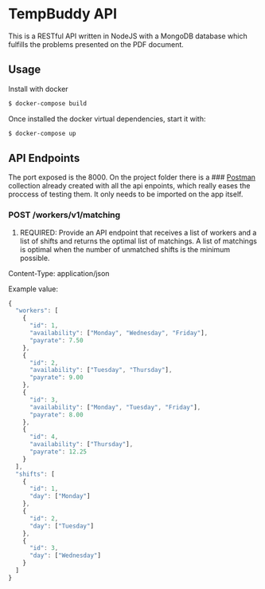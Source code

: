 # TempBuddy API
This is a RESTful API written in NodeJS with a MongoDB database which fulfills the problems presented on the PDF document.

## Usage
Install with docker

```bash
$ docker-compose build
```
Once installed the docker virtual dependencies, start it with:
```bash
$ docker-compose up
```

## API Endpoints
The port exposed is the 8000. On the project folder there is a ### [Postman](https://www.getpostman.com/apps) collection already created with all the api enpoints, which really eases the proccess of testing them. It only needs to be imported on the app itself.

### POST /workers/v1/matching
1) REQUIRED: Provide an API endpoint that receives a list of workers and a list of shifts and returns the optimal list of matchings. A list of matchings is optimal when the number of unmatched shifts is the minimum possible.

Content-Type: application/json

Example value:
```javascript
{
  "workers": [
    {
      "id": 1,
      "availability": ["Monday", "Wednesday", "Friday"],
      "payrate": 7.50
    },
    {
      "id": 2,
      "availability": ["Tuesday", "Thursday"],
      "payrate": 9.00
    },
    {
      "id": 3,
      "availability": ["Monday", "Tuesday", "Friday"],
      "payrate": 8.00
    },
    {
      "id": 4,
      "availability": ["Thursday"],
      "payrate": 12.25
    }
  ],
  "shifts": [
    {
      "id": 1,
      "day": ["Monday"]
    },
    {
      "id": 2,
      "day": ["Tuesday"]
    },
    {
      "id": 3,
      "day": ["Wednesday"]
    }
  ]
}
```